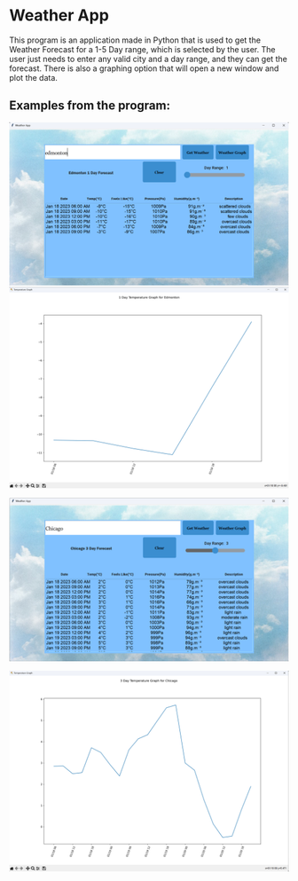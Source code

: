 # Weather App


This program is an application made in Python that is used to get the Weather Forecast for a 1-5 Day range, which is selected by the user. The user just needs to enter any valid city and a day range, and they can get the forecast. There is also a graphing option that will open a new window and plot the data.

## Examples from the program:


![](https://github.com/Alexhamilton1221/Weather-App/blob/main/Photos/weather_1.png?raw=true)
![](https://github.com/Alexhamilton1221/Weather-App/blob/main/Photos/weather_1_graph.png?raw=true)

![](https://github.com/Alexhamilton1221/Weather-App/blob/main/Photos/weather_2.png?raw=true)

![](https://github.com/Alexhamilton1221/Weather-App/blob/main/Photos/weather_2_graph.png?raw=true)
